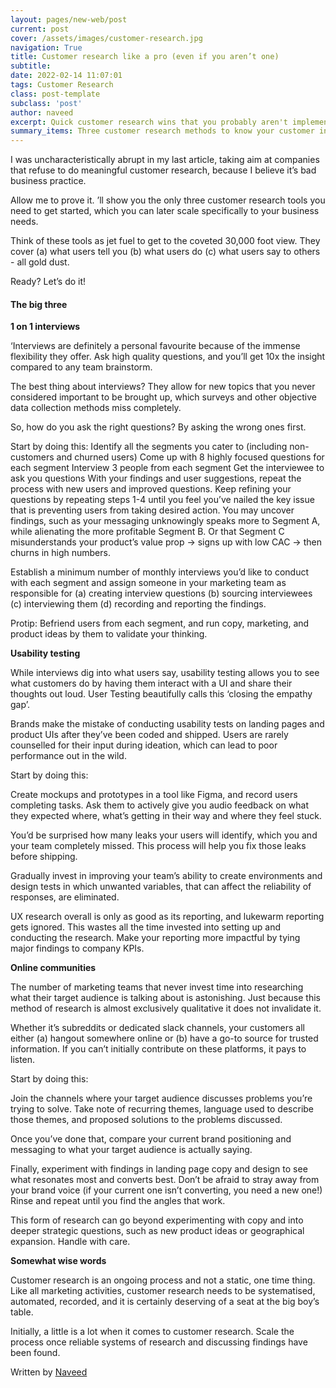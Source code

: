 ```yaml
---
layout: pages/new-web/post
current: post
cover: /assets/images/customer-research.jpg
navigation: True
title: Customer research like a pro (even if you aren’t one)
subtitle:
date: 2022-02-14 11:07:01
tags: Customer Research
class: post-template
subclass: 'post'
author: naveed
excerpt: Quick customer research wins that you probably aren't implementing.
summary_items: Three customer research methods to know your customer intimately.
---
```


I was uncharacteristically abrupt in my last article, taking aim at companies that refuse to do meaningful customer research, because I believe it’s bad business practice.

Allow me to prove it. ’ll show you the only three customer research tools you need to get started, which you can later scale specifically to your business needs.

Think of these tools as jet fuel to get to the coveted 30,000 foot view. They cover (a) what users tell you (b) what users do (c) what users say to others - all gold dust.
 
Ready? Let’s do it!

#### **The big three**

**1 on 1 interviews**

‘Interviews are definitely a personal favourite because of the immense flexibility they offer. Ask high quality questions, and you’ll get 10x the insight compared to any team brainstorm. 

The best thing about interviews? They allow for new topics that you never considered important to be brought up, which surveys and other objective data collection methods miss completely. 

So, how do you ask the right questions? By asking the wrong ones first.

Start by doing this:
Identify all the segments you cater to (including non-customers and churned users)
Come up with 8 highly focused questions for each segment
Interview 3 people from each segment 
Get the interviewee to ask you questions
With your findings and user suggestions, repeat the process with new users and improved questions. Keep refining your questions by repeating steps 1-4 until you feel you’ve nailed the key issue that is preventing users from taking desired action.
You may uncover findings, such as your messaging unknowingly speaks more to Segment A, while alienating the more profitable Segment B. Or that Segment C misunderstands your product’s value prop → signs up with low CAC → then churns in high numbers.

Establish a minimum number of monthly interviews you’d like to conduct with each segment and assign someone in your marketing team as responsible for (a) creating interview questions (b) sourcing interviewees (c) interviewing them (d) recording and reporting the findings.

Protip: Befriend users from each segment, and run copy, marketing, and product ideas by them to validate your thinking.

**Usability testing**

While interviews dig into what users say, usability testing allows you to see what customers do by having them interact with a UI and share their thoughts out loud. User Testing beautifully calls this ‘closing the empathy gap’.

Brands make the mistake of conducting usability tests on landing pages and product UIs after they’ve been coded and shipped. Users are rarely counselled for their input during ideation, which can lead to poor performance out in the wild. 

Start by doing this:

Create mockups and prototypes in a tool like Figma, and record users completing tasks. Ask them to actively give you audio feedback on what they expected where, what’s getting in their way and where they feel stuck. 

You’d be surprised how many leaks your users will identify, which you and your team completely missed. This process will help you fix those leaks before shipping. 

Gradually invest in improving your team’s ability to create environments and design tests in which unwanted variables, that can affect the reliability of responses, are eliminated.

UX research overall is only as good as its reporting, and lukewarm reporting gets ignored. This wastes all the time invested into setting up and conducting the research. Make your reporting more impactful by tying major findings to company KPIs.

**Online communities**

The number of marketing teams that never invest time into researching what their target audience is talking about is astonishing. Just because this method of research is almost exclusively qualitative it does not invalidate it.

Whether it’s subreddits or dedicated slack channels, your customers all either (a) hangout somewhere online or (b) have a go-to source for trusted information. If you can’t initially contribute on these platforms, it pays to listen.

Start by doing this:

Join the channels where your target audience discusses problems you’re trying to solve. Take note of recurring themes, language used to describe those themes, and proposed solutions to the problems discussed. 

Once you’ve done that, compare your current brand positioning and messaging to what your target audience is actually saying.

Finally, experiment with findings in landing page copy and design to see what resonates most and converts best. Don’t be afraid to stray away from your brand voice (if your current one isn’t converting, you need a new one!) Rinse and repeat until you find the angles that work.

This form of research can go beyond experimenting with copy and into deeper strategic questions, such as new product ideas or geographical expansion. Handle with care.

**Somewhat wise words**

Customer research is an ongoing process and not a static, one time thing. Like all marketing activities, customer research needs to be systematised, automated, recorded, and it is certainly deserving of a seat at the big boy’s table.

Initially, a little is a lot when it comes to customer research. Scale the process once reliable systems of research and discussing findings have been found.

Written by [Naveed](https://www.linkedin.com/in/naveed-tariq/)